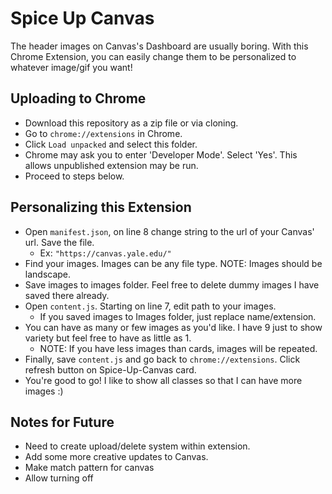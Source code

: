 # Spice Up Canvas
The header images on Canvas's Dashboard are usually boring. With this Chrome Extension, you can easily change them to be personalized to whatever image/gif you want!

## Uploading to Chrome
- Download this repository as a zip file or via cloning.
- Go to `chrome://extensions` in Chrome.
- Click `Load unpacked` and select this folder.
- Chrome may ask you to enter 'Developer Mode'. Select 'Yes'. This allows unpublished extension may be run.
- Proceed to steps below.

## Personalizing this Extension
- Open `manifest.json`, on line 8 change string to the url of your Canvas' url. Save the file.
  - Ex: `"https://canvas.yale.edu/"`
- Find your images. Images can be any file type. NOTE: Images should be landscape.
- Save images to images folder. Feel free to delete dummy images I have saved there already.
- Open `content.js`. Starting on line 7, edit path to your images.
  - If you saved images to Images folder, just replace name/extension.
- You can have as many or few images as you'd like. I have 9 just to show variety but feel free to have as little as 1.
  - NOTE: If you have less images than cards, images will be repeated.
- Finally, save `content.js` and go back to `chrome://extensions`. Click refresh button on Spice-Up-Canvas card. 
- You're good to go! I like to show all classes so that I can have more images :)

## Notes for Future
- Need to create upload/delete system within extension.
- Add some more creative updates to Canvas.
- Make match pattern for canvas
- Allow turning off
